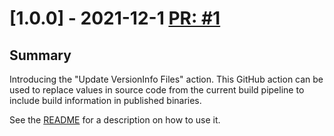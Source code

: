 # [1.0.0] - 2021-12-1 [PR: #1](https://github.com/dolittle/update-version-info-action/pull/1)
## Summary

Introducing the "Update VersionInfo Files" action. This GitHub action can be used to replace values in source code from the current build pipeline to include build information in published binaries.

See the [README](README.md) for a description on how to use it.


